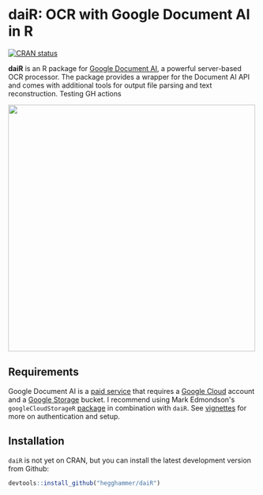 # daiR: OCR with Google Document AI in R

<!-- badges: start -->
[![CRAN status](https://www.r-pkg.org/badges/version/daiR)](https://CRAN.R-project.org/package=daiR)
<!-- badges: end -->

**daiR** is an R package for [Google Document AI](https://cloud.google.com/document-ai), a powerful server-based OCR processor. The package provides a wrapper for the Document AI API and comes with additional tools for output file parsing and text reconstruction. Testing GH actions

<img src="frontpage_image.png" width="500" class="center">

## Requirements

Google Document AI is a [paid service](https://cloud.google.com/document-ai/pricing) that requires a [Google Cloud](https://console.cloud.google.com/) account and a [Google Storage](https://cloud.google.com/storage) bucket. I recommend using Mark Edmondson's `googleCloudStorageR` [package](https://github.com/cloudyr/googleCloudStorageR) in combination with `daiR`. See [vignettes](http://dair.info/) for more on authentication and setup.

## Installation

`daiR` is not yet on CRAN, but you can install the latest development version from Github:

```R
devtools::install_github("hegghammer/daiR")
```

